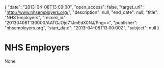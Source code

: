 {
  "date": "2013-04-08T13:00:00", 
  "open_access": false, 
  "target_url": "http://www.nhsemployers.org/", 
  "description": null, 
  "end_date": null, 
  "title": "NHS Employers", 
  "record_id": "20130408T130000/AATGJOjo71JmEdX0NJ/Phg==", 
  "publisher": "nhsemployers.org", 
  "start_date": "2013-04-08T13:00:00Z", 
  "subject": null
}

# NHS Employers

None